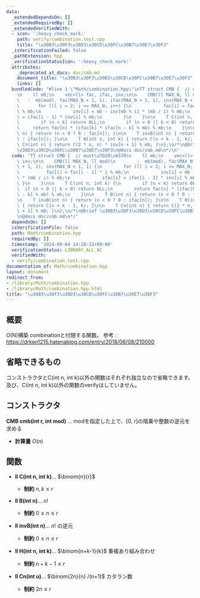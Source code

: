 ```yaml
---
data:
  _extendedDependsOn: []
  _extendedRequiredBy: []
  _extendedVerifiedWith:
  - icon: ':heavy_check_mark:'
    path: verify/combination.test.cpp
    title: "\u30B3\u30F3\u30D3\u30CD\u30FC\u30B7\u30E7\u30F3"
  _isVerificationFailed: false
  _pathExtension: hpp
  _verificationStatusIcon: ':heavy_check_mark:'
  attributes:
    _deprecated_at_docs: doc/cmb.md
    document_title: "\u30B3\u30F3\u30D3\u30CD\u30FC\u30B7\u30E7\u30F3"
    links: []
  bundledCode: "#line 1 \"Math/combination.hpp\"\nTT struct CMB {  // must\u7D20\u6570\
    \n    ll mb;\n    vec<ll> fac, ifac, inv;\n\n    CMB(ll MAX_N, ll mod)\n     \
    \   :  mb(mod), fac(MAX_N + 1, 1), ifac(MAX_N + 1, 1), inv(MAX_N + 1, 1) {\n \
    \       for (ll i = 2; i <= MAX_N; i++) {\n            fac[i] = fac[i - 1] * i\
    \ % mb;\n            inv[i] = mb - inv[mb % i] * (mb / i) % mb;\n            ifac[i]\
    \ = ifac[i - 1] * inv[i] % mb;\n        }\n    }\n\n    T C(int n, int k) {\n\
    \        if (n < k) return 0LL;\n        if (n < 0 || k < 0) return 0LL;\n   \
    \     return fac[n] * (ifac[k] * ifac[n - k] % mb) % mb;\n    }\n\n    T B(int\
    \ n) { return (n < 0 ? 0 : fac[n]); }\n\n    T invB(int n) { return (n < 0 ? 0\
    \ : ifac[n]); }\n\n    T H(int n, int k) { return C(n + k - 1, k); }\n\n    T\
    \ Cn(int n) { return C(2 * n, n) * inv[n + 1] % mb; }\n};\n/*\n@brief \u30B3\u30F3\
    \u30D3\u30CD\u30FC\u30B7\u30E7\u30F3\n@docs doc/cmb.md\n*/\n"
  code: "TT struct CMB {  // must\u7D20\u6570\n    ll mb;\n    vec<ll> fac, ifac,\
    \ inv;\n\n    CMB(ll MAX_N, ll mod)\n        :  mb(mod), fac(MAX_N + 1, 1), ifac(MAX_N\
    \ + 1, 1), inv(MAX_N + 1, 1) {\n        for (ll i = 2; i <= MAX_N; i++) {\n  \
    \          fac[i] = fac[i - 1] * i % mb;\n            inv[i] = mb - inv[mb % i]\
    \ * (mb / i) % mb;\n            ifac[i] = ifac[i - 1] * inv[i] % mb;\n       \
    \ }\n    }\n\n    T C(int n, int k) {\n        if (n < k) return 0LL;\n      \
    \  if (n < 0 || k < 0) return 0LL;\n        return fac[n] * (ifac[k] * ifac[n\
    \ - k] % mb) % mb;\n    }\n\n    T B(int n) { return (n < 0 ? 0 : fac[n]); }\n\
    \n    T invB(int n) { return (n < 0 ? 0 : ifac[n]); }\n\n    T H(int n, int k)\
    \ { return C(n + k - 1, k); }\n\n    T Cn(int n) { return C(2 * n, n) * inv[n\
    \ + 1] % mb; }\n};\n/*\n@brief \u30B3\u30F3\u30D3\u30CD\u30FC\u30B7\u30E7\u30F3\
    \n@docs doc/cmb.md\n*/"
  dependsOn: []
  isVerificationFile: false
  path: Math/combination.hpp
  requiredBy: []
  timestamp: '2024-09-04 14:28:31+09:00'
  verificationStatus: LIBRARY_ALL_AC
  verifiedWith:
  - verify/combination.test.cpp
documentation_of: Math/combination.hpp
layout: document
redirect_from:
- /library/Math/combination.hpp
- /library/Math/combination.hpp.html
title: "\u30B3\u30F3\u30D3\u30CD\u30FC\u30B7\u30E7\u30F3"
---
```

## 概要
O(N)構築 combinationと付随する関数。
参考 : https://drken1215.hatenablog.com/entry/2018/06/08/210000

## 省略できるもの
コンストラクタとC(int n, int k)以外の関数はそれぞれ独立なので省略できます。及び、C(int n, int k)以外の関数のverifyはしていません。

## コンストラクタ
**CMB cmb(int r, int mod)** ... modを指定した上で、[0, r]の階乗や整数の逆元を求める  
- **計算量**
    $O(n)$

## 関数

- **ll C(int n, int k)**... $\binom{n}{r}$
    - **制約**
    $n, k \le r$

- **ll B(int n)**... $n!$
    - **制約**
    $0 \le n \le r$

- **ll invB(int n)**... $n!$ の逆元
    - **制約**
    $0 \le n \le r$

- **ll H(int n, int k)**... $\binom{n+k-1}{k}$ 重複あり組み合わせ
    - **制約**
    $n+k-1 \le r$

- **ll Cn(int u)**... $\binom{2n}{n} /(n+1)$ カタラン数
    - **制約**
    $2n \le r$
  
